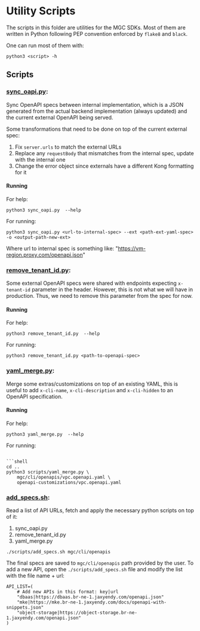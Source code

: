 # Utility Scripts

The scripts in this folder are utilities for the MGC SDKs. Most of them are written in
Python following PEP convention enforced by `flake8` and `black`.

One can run most of them with:

```shell
python3 <script> -h
```

## Scripts

### [sync_oapi.py](./sync_oapi.py):

Sync OpenAPI specs between internal implementation, which is a JSON generated from the
actual backend implementation (always updated) and the current external OpenAPI being
served.

Some transformations that need to be done on top of the current external spec:

1. Fix `server.urls` to match the external URLs
2. Replace any `requestBody` that mismatches from the internal spec, update with the
internal one
3. Change the error object since externals have a different Kong formatting for it

#### Running

For help:

```shell
python3 sync_oapi.py  --help
```

For running:

```shell
python3 sync_oapi.py <url-to-internal-spec> --ext <path-ext-yaml-spec> -o <output-path-new-ext>
```

Where url to internal spec is something like: "https://vm-region.proxy.com/openapi.json"

### [remove_tenant_id.py](./remove_tenant_id.py):

Some external OpenAPI specs were shared with endpoints expecting
`x-tenant-id` parameter in the header. However, this is not what we
will have in production. Thus, we need to remove this parameter from
the spec for now.

#### Running

For help:

```shell
python3 remove_tenant_id.py  --help
```

For running:

```shell
python3 remove_tenant_id.py <path-to-openapi-spec>
```

### [yaml_merge.py](./yaml_merge.py):

Merge some extras/customizations on top of an existing YAML, this is
useful to add `x-cli-name`, `x-cli-description` and `x-cli-hidden`
to an OpenAPI specification.

#### Running

For help:

```shell
python3 yaml_merge.py  --help
```

For running:

```shell

```shell
cd ..
python3 scripts/yaml_merge.py \
    mgc/cli/openapis/vpc.openapi.yaml \
    openapi-customizations/vpc.openapi.yaml
```

### [add_specs.sh](./add_specs.sh):

Read a list of API URLs, fetch and apply the necessary python scripts on top of it:

1. sync_oapi.py
2. remove_tenant_id.py
3. yaml_merge.py

```shell
./scripts/add_specs.sh mgc/cli/openapis
```

The final specs are saved to `mgc/cli/openapis` path provided by the user. To add a new
API, open the `./scripts/add_specs.sh` file and modify the list with the file name + url:

```shell
API_LIST=(
    # Add new APIs in this format: key|url
    "dbaas|https://dbaas.br-ne-1.jaxyendy.com/openapi.json"
    "mke|https://mke.br-ne-1.jaxyendy.com/docs/openapi-with-snippets.json"
    "object-storage|https://object-storage.br-ne-1.jaxyendy.com/openapi.json"
)
```

